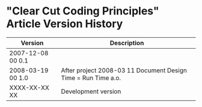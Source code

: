 ﻿"Clear Cut Coding Principles" Article Version History
=====================================================

| Version            | Description                                                     |
|--------------------|-----------------------------------------------------------------|
| 2007-12-08 00  0.1 |                                                                 |
| 2008-03-19 00  1.0 | After project  2008-03 11  Document Design Time = Run Time a.o. |
| XXXX-XX-XX XX      | Development version                                             |